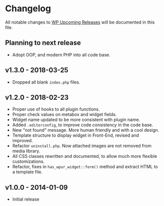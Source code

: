 # Changelog

All notable changes to [WP Upcoming Releases](https://wordpress.org/plugins/wp-upcoming-releases) will be documented in this file.

## Planning to next release

- Adopt OOP, and modern PHP into all code base.

## v1.3.0 - 2018-03-25

- Dropped all blank `index.php` files.

## v1.2.0 - 2018-02-23

- Proper use of hooks to all plugin functions.
- Proper check values on metabox and widget fields.
- Widget name updated to be more consistent with plugin name.
- Added `.editorconfig`, to improve code consistency in the code base.
- New "not found" message. More human friendly and with a cool design.
- Template structure to display widget in Front-End, revised and improved.
- Refactor `uninstall.php`. Now attached images are not removed from media library.
- All CSS classes rewritten and documented, to allow much more flexible customizations.
- Refactor, fixes in `has_wpur_widget::form()` method and extract HTML to a template file.

## v1.0.0 - 2014-01-09

- Initial release

